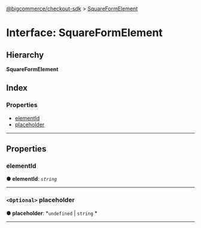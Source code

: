 [@bigcommerce/checkout-sdk](../README.md) > [SquareFormElement](../interfaces/squareformelement.md)

# Interface: SquareFormElement

## Hierarchy

**SquareFormElement**

## Index

### Properties

* [elementId](squareformelement.md#elementid)
* [placeholder](squareformelement.md#placeholder)

---

## Properties

<a id="elementid"></a>

###  elementId

**● elementId**: *`string`*

___
<a id="placeholder"></a>

### `<Optional>` placeholder

**● placeholder**: *`undefined` |
`string`
*

___

